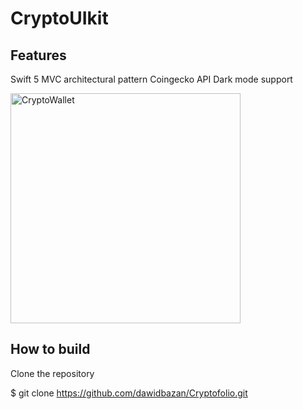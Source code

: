 # CryptoUIkit

## Features

Swift 5
MVC architectural pattern
Coingecko API
Dark mode support

<img width="368" alt="CryptoWallet" src="https://user-images.githubusercontent.com/29463442/157120303-b88271c6-dcaa-4534-921a-ac440a1b8947.png">

## How to build
Clone the repository

$ git clone https://github.com/dawidbazan/Cryptofolio.git
